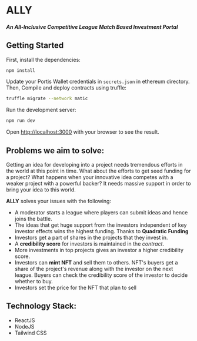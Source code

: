 # ALLY
##### An All-Inclusive Competitive League Match Based Investment Portal
####



## Getting Started

First, install the dependencies:

```bash
npm install
```

Update your Portis Wallet credentials in ```secrets.json``` in ethereum directory. Then, Compile and deploy contracts using truffle:

```bash
truffle migrate --network matic
```

Run the development server:

```bash
npm run dev
```

Open [http://localhost:3000](http://localhost:3000) with your browser to see the result.

## Problems we aim to solve:

Getting an idea for developing into a project needs tremendous efforts in the world at this point in time. What about the efforts to get seed funding for a project? What happens when your innovative idea competes with a weaker project with a powerful backer? It needs massive support in order to bring your idea to this world. 

**ALLY** solves your issues with the following:

* A moderator starts a league where players can submit ideas and hence joins the battle.
* The ideas that get huge support from the investors independent of key investor effects wins the highest funding. Thanks to **Quadratic Funding**
* Investors get a part of shares in the projects that they invest in. 
* A **credibility score** for investors is maintained in the *contract*. 
* More investments in top projects gives an investor a higher credibility score.
* Investors can **mint NFT** and sell them to others. NFT's buyers get a share of the project's revenue along with the investor on the next league. Buyers can check the credibility score of the investor to decide whether to buy.
* Investors set the price for the NFT that plan to sell


## Technology Stack:

- ReactJS
- NodeJS
- Tailwind CSS







